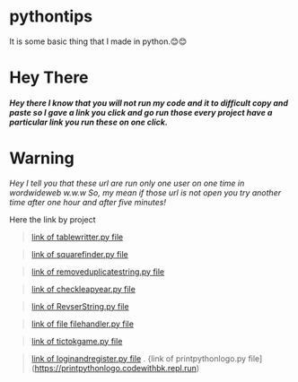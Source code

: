 # pythontips
It is some basic thing that I made in python.😊😊

# Hey There 
##### Hey there I know that you will not run my code and it to difficult copy and paste so I gave a link you click and go run those every project have a particular link you run these on one click.

# Warning
*Hey I tell you that these url are run only one user on one time in wordwideweb w.w.w So, my mean if those url is not open you try another time after one hour and after five minutes!*

Here the link by project

> [link of tablewritter.py file](https://tablewrittergame.codewithbk.repl.run/)

> [link of squarefinder.py file](https://Squarerootwritter.codewithbk.repl.run/)

> [link of removeduplicatestring.py file](https://Removeduplicatestring.codewithbk.repl.run/)

> [link of checkleapyear.py file](https://Checkleapyear.codewithbk.repl.run/)

> [link of RevserString.py file](https://Reversedtuple.codewithbk.repl.run)

> [link of file filehandler.py file](https://Filehandler.codewithbk.repl.run)

> [link of tictokgame.py file](https://Tictactogame.codewithbk.repl.run)

>[link of loginandregister.py file](https://loginandregister.codewithbk.repl.run)
.
>{link of printpythonlogo.py file](https://printpythonlogo.codewithbk.repl.run)
